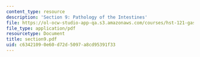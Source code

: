```yaml
---
content_type: resource
description: 'Section 9: Pathology of the Intestines'
file: https://ol-ocw-studio-app-qa.s3.amazonaws.com/courses/hst-121-gastroenterology-fall-2005/c63421090e60d72d5097a8cd95391f33_section9.pdf
file_type: application/pdf
resourcetype: Document
title: section9.pdf
uid: c6342109-0e60-d72d-5097-a8cd95391f33
---
```

